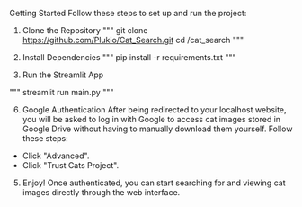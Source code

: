 Getting Started
Follow these steps to set up and run the project:

1. Clone the Repository
"""
git clone https://github.com/Plukio/Cat_Search.git
cd /cat_search
"""

3. Install Dependencies
"""
pip install -r requirements.txt
"""

5. Run the Streamlit App

"""
streamlit run main.py
"""

6. Google Authentication
After being redirected to your localhost website, you will be asked to log in with Google to access cat images stored in Google Drive without having to manually download them yourself. Follow these steps:
- Click "Advanced".
- Click "Trust Cats Project".

5. Enjoy!
Once authenticated, you can start searching for and viewing cat images directly through the web interface.

